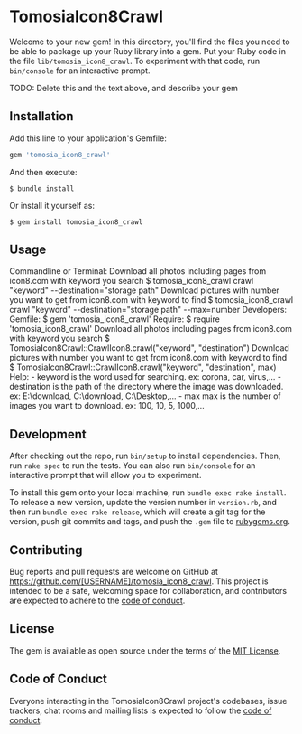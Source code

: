 # TomosiaIcon8Crawl

Welcome to your new gem! In this directory, you'll find the files you need to be able to package up your Ruby library into a gem. Put your Ruby code in the file `lib/tomosia_icon8_crawl`. To experiment with that code, run `bin/console` for an interactive prompt.

TODO: Delete this and the text above, and describe your gem

## Installation

Add this line to your application's Gemfile:

```ruby
gem 'tomosia_icon8_crawl'
```

And then execute:

    $ bundle install

Or install it yourself as:

    $ gem install tomosia_icon8_crawl

## Usage

Commandline or Terminal:
    Download all photos including pages from icon8.com with keyword you search
        $ tomosia_icon8_crawl crawl "keyword" --destination="storage path"
    Download pictures with number you want to get from icon8.com with keyword to find
        $ tomosia_icon8_crawl crawl "keyword" --destination="storage path" --max=number
Developers:
    Gemfile:
        $ gem 'tomosia_icon8_crawl'
    Require:
        $ require 'tomosia_icon8_crawl'
    Download all photos including pages from icon8.com with keyword you search
        $ TomosiaIcon8Crawl::CrawlIcon8.crawl("keyword", "destination")
    Download pictures with number you want to get from icon8.com with keyword to find
        $ TomosiaIcon8Crawl::CrawlIcon8.crawl("keyword", "destination", max)
    Help:
        - keyword is the word used for searching.
            ex: corona, car, virus,...
        - destination is the path of the directory where the image was downloaded.
            ex: E:\download, C:\download, C:\Desktop,...
        - max max is the number of images you want to download.
            ex: 100, 10, 5, 1000,...


## Development

After checking out the repo, run `bin/setup` to install dependencies. Then, run `rake spec` to run the tests. You can also run `bin/console` for an interactive prompt that will allow you to experiment.

To install this gem onto your local machine, run `bundle exec rake install`. To release a new version, update the version number in `version.rb`, and then run `bundle exec rake release`, which will create a git tag for the version, push git commits and tags, and push the `.gem` file to [rubygems.org](https://rubygems.org).

## Contributing

Bug reports and pull requests are welcome on GitHub at https://github.com/[USERNAME]/tomosia_icon8_crawl. This project is intended to be a safe, welcoming space for collaboration, and contributors are expected to adhere to the [code of conduct](https://github.com/[USERNAME]/tomosia_icon8_crawl/blob/master/CODE_OF_CONDUCT.md).


## License

The gem is available as open source under the terms of the [MIT License](https://opensource.org/licenses/MIT).

## Code of Conduct

Everyone interacting in the TomosiaIcon8Crawl project's codebases, issue trackers, chat rooms and mailing lists is expected to follow the [code of conduct](https://github.com/[USERNAME]/tomosia_icon8_crawl/blob/master/CODE_OF_CONDUCT.md).

